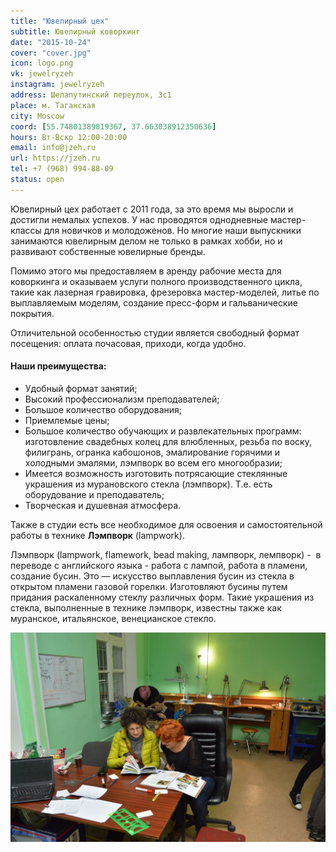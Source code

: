 ```yaml
---
title: "Ювелирный цех"
subtitle: Ювелирный коворкинг
date: "2015-10-24"
cover: "cover.jpg"
icon: logo.png
vk: jewelryzeh
instagram: jewelryzeh
address: Шелапутинский переулок, 3с1
place: м. Таганская
city: Moscow
coord: [55.74801389019367, 37.663038912350636]
hours: Вт-Вскр 12:00-20:00
email: info@jzeh.ru
url: https://jzeh.ru
tel: +7 (968) 994-88-09
status: open
---
```


Ювелирный цех работает с 2011 года, за это время мы выросли и достигли немалых успехов. У нас проводятся однодневные мастер-классы для новичков и молодоженов. Но многие наши выпускники занимаются ювелирным делом не только в рамках хобби, но и развивают собственные ювелирные бренды.

Помимо этого мы предоставляем в аренду рабочие места для коворкинга и оказываем услуги полного производственного цикла, такие как лазерная гравировка, фрезеровка мастер-моделей, литье по выплавляемым моделям, создание пресс-форм и гальванические покрытия.

Отличительной особенностью студии является свободный формат посещения: оплата почасовая, приходи, когда удобно.

#### Наши преимущества:

- Удобный формат занятий;
- Высокий профессионализм преподавателей;
- Большое количество оборудования;
- Приемлемые цены;
- Большое количество обучающих и развлекательных программ: изготовление свадебных колец для влюбленных, резьба по воску, филигрань, огранка кабошонов, эмалирование горячими и холодными эмалями, лэмпворк во всем его многообразии;
- Имеется возможность изготовить потрясающие стеклянные украшения из мурановского стекла (лэмпворк). Т.е. есть оборудование и преподаватель;
- Творческая и душевная атмосфера.

Также в студии есть все необходимое для освоения и самостоятельной работы в технике **Лэмпворк** (lampwork).

Лэмпворк (lampwork, flamework, bead making, лампворк, лемпворк) -  в переводе с английского языка - работа с лампой, работа в пламени, создание бусин. Это — искусство выплавления бусин из стекла в открытом пламени газовой горелки. Изготовляют бусины путем придания раскаленному стеклу различных форм. Такие украшения из стекла, выполненные в технике лэмпворк, известны также как муранское, итальянское, венецианское стекло.


![](./work.jpg)